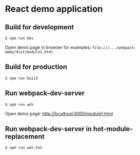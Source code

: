 # React demo application

## Build for development

    $ npm run dev 

Open demo page in browser for examples:
`file:///.../webpack-demo/dist/module1.html` 

## Build for production

    $ npm run build 

## Run webpack-dev-server

    $ npm run wds 

Open demo page: [http://localhost:9000/module1.html](http://localhost:9000/module1.html)

## Run webpack-dev-server in hot-module-replacement

    $ npm run wds-hot
